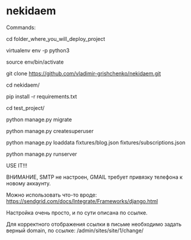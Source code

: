 # nekidaem

Commands:

cd folder_where_you_will_deploy_project

virtualenv env -p python3

source env/bin/activate


git clone https://github.com/vladimir-grishchenko/nekidaem.git

cd nekidaem/

pip install -r requirements.txt


cd test_project/

python manage.py migrate

python manage.py createsuperuser


python manage.py loaddata fixtures/blog.json fixtures/subscriptions.json


python manage.py runserver



USE IT!!!


ВНИМАНИЕ, SMTP не настроен, GMAIL требует привязку телефона к новому аккаунту.

Можно использовать что-то вроде: https://sendgrid.com/docs/Integrate/Frameworks/django.html

Настройка очень просто, и по сути описана по ссылке.


Для корректного отображения ссылки в письме необходимо задать верный domain, по ссылке: /admin/sites/site/1/change/
